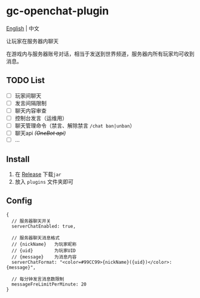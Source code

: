 # gc-openchat-plugin

[English](README.md) | 中文

让玩家在服务器内聊天

在游戏内与服务器账号对话，相当于发送到世界频道，服务器内所有玩家均可收到消息。

## TODO List
- [ ] 玩家间聊天
- [ ] 发言间隔限制
- [ ] 聊天内容审查
- [ ] 控制台发言（运维用）
- [ ] 聊天管理命令（禁言、解除禁言 `/chat ban|unban`）
- [ ] 聊天api _(~~OneBot api~~)_
- [ ] ...

## Install

1. 在 [Release](Release) 下载`jar`
2. 放入 `plugins` 文件夹即可

## Config
```json5
{
  // 服务器聊天开关
  serverChatEnabled: true,
  
  // 服务器聊天消息格式
  // {nickName}   为玩家昵称
  // {uid}        为玩家UID
  // {message}    为消息内容
  serverChatFormat: "<color=#99CC99>{nickName}({uid})</color>: {message}",
  
  // 每分钟发言消息数限制
  messageFreLimitPerMinute: 20
}
```

